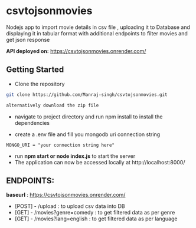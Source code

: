 
# csvtojsonmovies
Nodejs app to import movie details in csv file , uploading it to Database and displaying it in tabular format with additional endpoints to filter movies and get json response

**API deployed on:** https://csvtojsonmovies.onrender.com/
## Getting Started


- Clone the repository
```bash
git clone https://github.com/Manraj-singh/csvtojsonmovies.git

alternatively download the zip file
```

- navigate to project directory and run npm install to install the dependencies

- create a .env file and fill you mongodb uri connection string
```
MONGO_URI = "your connection string here"
```
- run **npm start or node index.js** to start the server
- The application can now be accessed locally at http://localhost:8000/


## ENDPOINTS:
**baseurl** : https://csvtojsonmovies.onrender.com/
-   [POST] - /upload : to upload csv data into DB
-   [GET] - /movies?genre=comedy : to get filtered data as per genre
-   [GET] - /movies?lang=english : to get filtered data as per language













